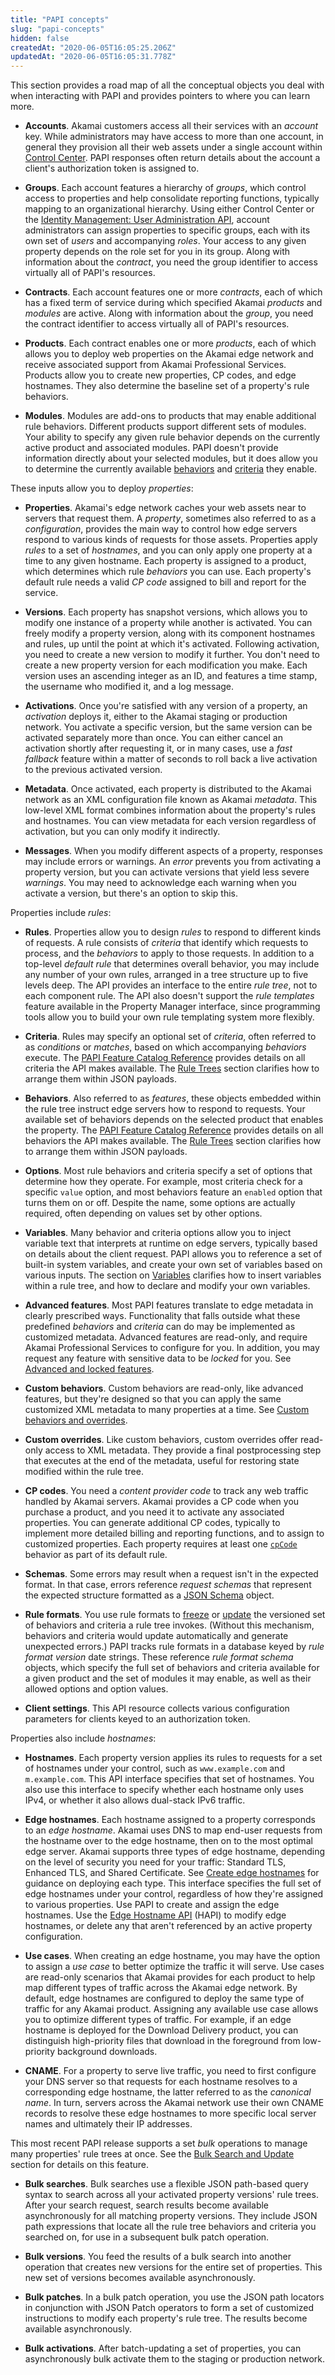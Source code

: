 ```yaml
---
title: "PAPI concepts"
slug: "papi-concepts"
hidden: false
createdAt: "2020-06-05T16:05:25.206Z"
updatedAt: "2020-06-05T16:05:31.778Z"
---
```

This section provides a road map of all the conceptual objects you
deal with when interacting with PAPI and provides pointers to where
you can learn more.

- __Accounts__. Akamai customers access all their services with an
_account_ key. While administrators may have access to more than one
account, in general they provision all their web assets under a single
account within [Control Center](http://control.akamai.com).
PAPI responses often return details about the account a client's
authorization token is assigned to.

- __Groups__. Each account features a hierarchy of _groups_, which
control access to properties and help consolidate reporting functions,
typically mapping to an organizational hierarchy. Using either
Control Center or the
[Identity Management: User Administration API]({{base.url}}/{{page.language}}/api/core_features/identity_management_user_admin/v2.html),
account administrators can assign properties to specific groups, each
with its own set of _users_ and accompanying _roles_. Your access to
any given property depends on the role set for you in its group.
Along with information about the _contract_, you need the group
identifier to access virtually all of PAPI's resources.

- __Contracts__. Each account features one or more _contracts_, each
of which has a fixed term of service during which specified Akamai
_products_ and _modules_ are active. Along with information about the
_group_, you need the contract identifier to access virtually all of
PAPI's resources.

- __Products__. Each contract enables one or more _products_, each of
which allows you to deploy web properties on the Akamai edge network
and receive associated support from Akamai Professional Services.
Products allow you to create new properties, CP codes, and edge
hostnames. They also determine the baseline set of a property's rule
behaviors.

- __Modules__. Modules are add-ons to products that may enable
additional rule behaviors. Different products support different sets
of modules. Your ability to specify any given rule behavior depends on
the currently active product and associated modules. PAPI doesn't
provide information directly about your selected modules, but it does
allow you to determine the currently available
[behaviors](#getavailablebehaviors) and
[criteria](#getavailablecriteria) they enable.

These inputs allow you to deploy _properties_:

- __Properties__. Akamai's edge network caches your web assets near to
servers that request them. A _property_, sometimes also referred to as
a _configuration_, provides the main way to control how edge servers
respond to various kinds of requests for those assets. Properties
apply _rules_ to a set of _hostnames_, and you can only apply one
property at a time to any given hostname. Each property is assigned
to a product, which determines which rule _behaviors_ you can use.
Each property's default rule needs a valid _CP code_ assigned to bill
and report for the service.

- __Versions__. Each property has snapshot versions, which allows you
to modify one instance of a property while another is activated. You
can freely modify a property version, along with its component
hostnames and rules, up until the point at which it's activated.
Following activation, you need to create a new version to modify it
further. You don't need to create a new property version for each
modification you make. Each version uses an ascending integer as an
ID, and features a time stamp, the username who modified it, and a log
message.

- __Activations__. Once you're satisfied with any version of a
property, an _activation_ deploys it, either to the Akamai staging or
production network. You activate a specific version, but the same
version can be activated separately more than once. You can either
cancel an activation shortly after requesting it, or in many cases,
use a _fast fallback_ feature within a matter of seconds to roll back
a live activation to the previous activated version.

- __Metadata__. Once activated, each property is distributed to the
Akamai network as an XML configuration file known as Akamai
_metadata_. This low-level XML format combines information about the
property's rules and hostnames. You can view metadata for each version
regardless of activation, but you can only modify it indirectly.

- __Messages__. When you modify different aspects of a property,
responses may include errors or warnings. An _error_ prevents you from
activating a property version, but you can activate versions that
yield less severe _warnings_. You may need to acknowledge each warning
when you activate a version, but there's an option to skip this.

Properties include _rules_:

- __Rules__. Properties allow you to design _rules_ to respond to
different kinds of requests. A rule consists of _criteria_ that
identify which requests to process, and the _behaviors_ to apply to
those requests. In addition to a top-level _default rule_ that
determines overall behavior, you may include any number of your own
rules, arranged in a tree structure up to five levels deep. The API
provides an interface to the entire _rule tree_, not to each component
rule. The API also doesn't support the _rule templates_ feature
available in the Property Manager interface, since programming tools
allow you to build your own rule templating system more flexibly.

- __Criteria__. Rules may specify an optional set of _criteria_, often
referred to as _conditions_ or _matches_, based on which accompanying
_behaviors_ execute. The
[PAPI Feature Catalog Reference]({{base.url}}/{{page.language}}/api/core_features/property_manager/vlatest.html)
provides details on all criteria the API makes available. The
[Rule Trees](#ruletrees)
section clarifies how to arrange them within JSON payloads.

- __Behaviors__. Also referred to as _features_, these objects
embedded within the rule tree instruct edge servers how to respond to
requests. Your available set of behaviors depends on the selected
product that enables the property. The
[PAPI Feature Catalog Reference]({{base.url}}/{{page.language}}/api/core_features/property_manager/vlatest.html)
provides details on all behaviors the API makes available. The
[Rule Trees](#ruletrees)
section clarifies how to arrange them within JSON payloads.

- __Options__. Most rule behaviors and criteria specify a set of
options that determine how they operate. For example, most criteria
check for a specific `value` option, and most behaviors feature an
`enabled` option that turns them on or off. Despite the name, some
options are actually required, often depending on values set by other
options.

- __Variables__. Many behavior and criteria options allow you to
inject variable text that interprets at runtime on edge servers,
typically based on details about the client request. PAPI allows you
to reference a set of built-in system variables, and create your own
set of variables based on various inputs. The section on
[Variables](#variables)
clarifies how to insert variables within a rule tree, and how
to declare and modify your own variables.

- __Advanced features__. Most PAPI features translate to edge metadata
in clearly prescribed ways. Functionality that falls outside what
these predefined _behaviors_ and _criteria_ can do may be implemented
as customized metadata. Advanced features are read-only, and require
Akamai Professional Services to configure for you. In addition, you
may request any feature with sensitive data to be _locked_ for you.
See [Advanced and locked features](#advancedfeatures).

- __Custom behaviors__. Custom behaviors are read-only, like advanced
features, but they're designed so that you can apply the same
customized XML metadata to many properties at a time.
See [Custom behaviors and overrides](#custombehaviors).

- __Custom overrides__. Like custom behaviors, custom overrides offer
read-only access to XML metadata. They provide a final postprocessing
step that executes at the end of the metadata, useful for restoring
state modified within the rule tree.

- __CP codes__. You need a _content provider code_ to track any web
traffic handled by Akamai servers. Akamai provides a CP code when you
purchase a product, and you need it to activate any associated
properties. You can generate additional CP codes, typically to
implement more detailed billing and reporting functions, and to assign
to customized properties. Each property requires at least one
[`cpCode`]({{base.url}}/{{page.language}}/api/core_features/property_manager/vlatest.html#cpcode)
behavior as part of its default rule.

- __Schemas__. Some errors may result when a request isn't in the
expected format. In that case, errors reference _request schemas_ that
represent the expected structure formatted as a
[JSON Schema](http://json-schema.org) object.

- __Rule formats__. You use rule formats to
[freeze](#freezerf)
or
[update](#updaterf)
the versioned set of behaviors and criteria a rule tree invokes.
(Without this mechanism, behaviors and criteria would update
automatically and generate unexpected errors.) PAPI tracks rule
formats in a database keyed by _rule format version_ date strings.
These reference _rule format schema_ objects, which specify the full
set of behaviors and criteria available for a given product and the
set of modules it may enable, as well as their allowed options and
option values.

- __Client settings__. This API resource collects various
configuration parameters for clients keyed to an authorization
token.

Properties also include _hostnames_:

- __Hostnames__. Each property version applies its rules to requests
for a set of hostnames under your control, such as `www.example.com`
and `m.example.com`. This API interface specifies that set of
hostnames. You also use this interface to specify whether each
hostname only uses IPv4, or whether it also allows dual-stack IPv6
traffic.

- __Edge hostnames__. Each hostname assigned to a property corresponds
to an _edge hostname_. Akamai uses DNS to map end-user
requests from the hostname over to the edge hostname, then on to the
most optimal edge server.  Akamai supports three types of edge
hostname, depending on the level of security you need for your
traffic: Standard TLS, Enhanced TLS, and Shared Certificate.  See
[Create edge hostnames](#createedgehostnames) for guidance
on deploying each type.  This interface specifies the full set of edge
hostnames under your control, regardless of how they're assigned to
various properties. Use PAPI to create and assign the edge hostnames.
Use the
[Edge Hostname API](https://developer.akamai.com/api/core_features/edge_hostnames/v1.html#getcertificatefortheedgehostname)
(HAPI) to modify edge hostnames, or delete any that aren't referenced
by an active property configuration.

- __Use cases__. When creating an edge hostname, you may have the
option to assign a _use case_ to better optimize the traffic it will
serve.  Use cases are read-only scenarios that Akamai provides for
each product to help map different types of traffic across the Akamai
edge network.  By default, edge hostnames are configured to deploy the
same type of traffic for any Akamai product.  Assigning any available
use case allows you to optimize different types of traffic. For
example, if an edge hostname is deployed for the Download Delivery
product, you can distinguish high-priority files that download in the
foreground from low-priority background downloads.

- __CNAME__. For a property to serve live traffic, you need to first
configure your DNS server so that requests for each hostname resolves
to a corresponding edge hostname, the latter referred to as the
_canonical name_. In turn, servers across the Akamai network use their
own CNAME records to resolve these edge hostnames to more specific
local server names and ultimately their IP addresses.

This most recent PAPI release supports a set _bulk_ operations to
manage many properties' rule trees at once. See the
[Bulk Search and Update](#bulksearchandupdate)
section for details on this feature.

- __Bulk searches__. Bulk searches use a flexible JSON path-based
query syntax to search across all your activated property versions'
rule trees. After your search request, search results become available
asynchronously for all matching property versions. They include JSON
path expressions that locate all the rule tree behaviors and criteria
you searched on, for use in a subsequent bulk patch operation.

- __Bulk versions__. You feed the results of a bulk search into
another operation that creates new versions for the entire set of
properties. This new set of versions becomes available asynchronously.

- __Bulk patches__. In a bulk patch operation, you use the JSON path
locators in conjunction with JSON Patch operators to form a set of
customized instructions to modify each property's rule tree. The
results become available asynchronously.

- __Bulk activations__. After batch-updating a set of properties, you
can asynchronously bulk activate them to the staging or production
network.